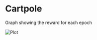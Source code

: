 # Cartpole

Graph showing the reward for each epoch

![Plot](https://www.dropbox.com/s/i9a99rviuyik1sk/Screenshot%202018-02-03%2017.54.55.png?dl=1)